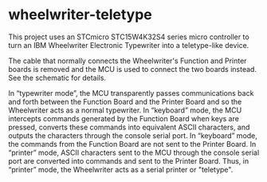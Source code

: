 # wheelwriter-teletype
This project uses an STCmicro STC15W4K32S4 series micro controller to turn an IBM Wheelwriter Electronic Typewriter into a teletype-like device.

The cable that normally connects the Wheelwriter's Function and Printer boards is removed and the MCU is used to connect the two boards instead. See the schematic for details.

In “typewriter mode”, the MCU transparently passes communications back and forth between the Function Board and the Printer Board and so the Wheelwriter acts as a normal typewriter. In “keyboard” mode, the MCU intercepts commands generated by the Function Board when keys are pressed, converts these commands into equivalent ASCII characters, and outputs the characters through the console serial port. In “keyboard” mode, the commands from the Function Board are not sent to the Printer Board. In “printer” mode, ASCII characters sent to the MCU through the console serial port are converted into commands and sent to the Printer Board. Thus, in “printer” mode, the Wheelwriter acts as a serial printer or "teletype".

